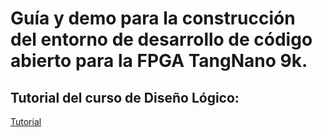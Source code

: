 # Guía y demo para la construcción del entorno de desarrollo de código abierto para la FPGA TangNano 9k.

## Tutorial del curso de Diseño Lógico: 

[Tutorial](https://github.com/FZumb4do/open_source_fpga_environment/wiki)